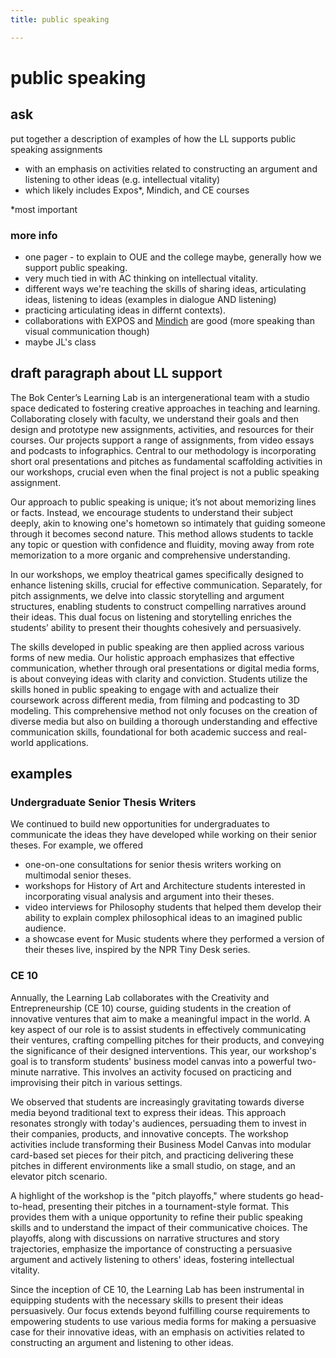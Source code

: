 ```yaml
---
title: public speaking

---
```


# public speaking

## ask
put together a description of examples of how the LL supports public speaking assignments  
* with an emphasis on activities related to constructing an argument and listening to other ideas (e.g. intellectual vitality)
* which likely includes Expos*, Mindich, and CE courses

*most important

### more info
* one pager - to explain to OUE and the college maybe, generally how we support public speaking. 
* very much tied in with AC thinking on intellectual vitality. 
* different ways we're teaching the skills of sharing ideas, articulating ideas, listening to ideas (examples in dialogue AND listening)
* practicing articulating ideas in differnt contexts).
* collaborations with EXPOS and [Mindich](https://hackmd.io/aDBjJCrbSoeBCzSO8tkFAg?view) are good (more speaking than visual communication though)
* maybe JL's class

## draft paragraph about LL support
The Bok Center’s Learning Lab is an intergenerational team with a studio space dedicated to fostering creative approaches in teaching and learning. Collaborating closely with faculty, we understand their goals and then design and prototype new assignments, activities, and resources for their courses. Our projects support a range of assignments, from video essays and podcasts to infographics. Central to our methodology is incorporating short oral presentations and pitches as fundamental scaffolding activities in our workshops, crucial even when the final project is not a public speaking assignment.

Our approach to public speaking is unique; it’s not about memorizing lines or facts. Instead, we encourage students to understand their subject deeply, akin to knowing one's hometown so intimately that guiding someone through it becomes second nature. This method allows students to tackle any topic or question with confidence and fluidity, moving away from rote memorization to a more organic and comprehensive understanding.

In our workshops, we employ theatrical games specifically designed to enhance listening skills, crucial for effective communication. Separately, for pitch assignments, we delve into classic storytelling and argument structures, enabling students to construct compelling narratives around their ideas. This dual focus on listening and storytelling enriches the students’ ability to present their thoughts cohesively and persuasively.

The skills developed in public speaking are then applied across various forms of new media. Our holistic approach emphasizes that effective communication, whether through oral presentations or digital media forms, is about conveying ideas with clarity and conviction. Students utilize the skills honed in public speaking to engage with and actualize their coursework across different media, from filming and podcasting to 3D modeling. This comprehensive method not only focuses on the creation of diverse media but also on building a thorough understanding and effective communication skills, foundational for both academic success and real-world applications.




## examples
### Undergraduate Senior Thesis Writers
We continued to build new opportunities for undergraduates to communicate the ideas they have developed while working on their senior theses. For example, we offered  
-   one-on-one consultations for senior thesis writers working on multimodal senior theses. 
-   workshops for History of Art and Architecture students interested in incorporating visual analysis and argument into their theses. 
-   video interviews for Philosophy students that helped them develop their ability to explain complex philosophical ideas to an imagined public audience.
-   a showcase event for Music students where they performed a version of their theses live, inspired by the NPR Tiny Desk series.

### CE 10
Annually, the Learning Lab collaborates with the Creativity and Entrepreneurship (CE 10) course, guiding students in the creation of innovative ventures that aim to make a meaningful impact in the world. A key aspect of our role is to assist students in effectively communicating their ventures, crafting compelling pitches for their products, and conveying the significance of their designed interventions. This year, our workshop's goal is to transform students' business model canvas into a powerful two-minute narrative. This involves an activity focused on practicing and improvising their pitch in various settings.

We observed that students are increasingly gravitating towards diverse media beyond traditional text to express their ideas. This approach resonates strongly with today's audiences, persuading them to invest in their companies, products, and innovative concepts. The workshop activities include transforming their Business Model Canvas into modular card-based set pieces for their pitch, and practicing delivering these pitches in different environments like a small studio, on stage, and an elevator pitch scenario.

A highlight of the workshop is the "pitch playoffs," where students go head-to-head, presenting their pitches in a tournament-style format. This provides them with a unique opportunity to refine their public speaking skills and to understand the impact of their communicative choices. The playoffs, along with discussions on narrative structures and story trajectories, emphasize the importance of constructing a persuasive argument and actively listening to others' ideas, fostering intellectual vitality.

Since the inception of CE 10, the Learning Lab has been instrumental in equipping students with the necessary skills to present their ideas persuasively. Our focus extends beyond fulfilling course requirements to empowering students to use various media forms for making a persuasive case for their innovative ideas, with an emphasis on activities related to constructing an argument and listening to other ideas.
